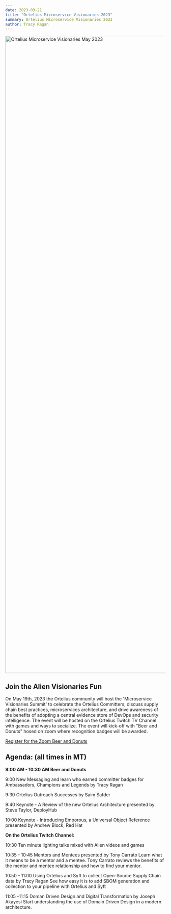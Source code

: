 ```yaml
---
date: 2023-03-21
title: "Ortelius Microservice Visionaries 2023"
summary: Ortelius Microservice Visionaries 2023
author: Tracy Ragan
---
```


<div class="col-center">
<img src="/images/ortelius-visionaries-banner-May23.png" alt="Ortelius Microservice Visionaries May 2023" height="2000px" width="1000px" />
</div>
<p></p>

## Join the Alien Visionaries Fun

On May 19th, 2023 the Ortelius community will host the 'Microservice Visionaries Summit' to celebrate the Ortelius Committers, discuss supply chain best practices, microservices architecture, and drive awareness of the benefits of adopting a central evidence store of DevOps and security intelligence. The event will be hosted on the Ortelius Twitch TV Channel with games and ways to socialize. The event will kick-off with "Beer and Donuts" hosed on zoom where recognition badges will be awarded.

[Register for the Zoom Beer and Donuts](https://us02web.zoom.us/webinar/register/WN_sJk9eicjQOOcTFcbPWwC0w)

## Agenda: (all times in MT)

<strong>9:00 AM - 10:30 AM Beer and Donuts</strong>

9:00 New Messaging and learn who earned committer badges for Ambassadors, Champions and Legends by Tracy Ragan

9:30 Ortelius Outreach Successes by Saim Safder 

9:40 Keynote - A Review of the new Ortelius Architecture presented by Steve Taylor, DeployHub 

10:00 Keynote - Introducing Emporous, a Universal Object Reference presented by Andrew Block, Red Hat

<strong> On the Ortelius Twitch Channel:</strong>

10:30 Ten minute lighting talks mixed with Alien videos and games

10:35 - 10:45 Mentors and Mentees presented by Tony Carrato
Learn what it means to be a mentor and a mentee. Tony Carrato reviews the benefits of the mentor and mentee relationship and how to find your mentor.

10:50 - 11:00 Using Ortelius and Syft to collect Open-Source Supply Chain data by Tracy Ragan
See how easy it is to add SBOM generation and collection to your pipeline with Ortelius and Syft

11:05 -11:15 Doman Driven Design and Digital Transformation by Joseph Akayesi
Start understanding the use of Domain Driven Design in a modern architecture.